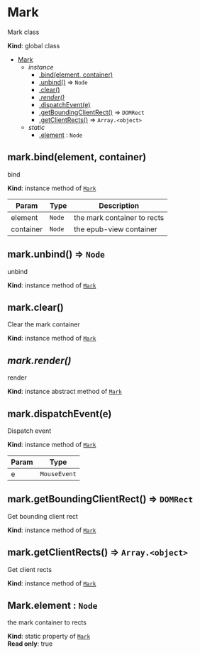 <a name="Mark"></a>

# Mark
Mark class

**Kind**: global class  

* [Mark](#Mark)
    * _instance_
        * [.bind(element, container)](#Mark+bind)
        * [.unbind()](#Mark+unbind) ⇒ <code>Node</code>
        * [.clear()](#Mark+clear)
        * *[.render()](#Mark+render)*
        * [.dispatchEvent(e)](#Mark+dispatchEvent)
        * [.getBoundingClientRect()](#Mark+getBoundingClientRect) ⇒ <code>DOMRect</code>
        * [.getClientRects()](#Mark+getClientRects) ⇒ <code>Array.&lt;object&gt;</code>
    * _static_
        * [.element](#Mark.element) : <code>Node</code>

<a name="Mark+bind"></a>

## mark.bind(element, container)
bind

**Kind**: instance method of [<code>Mark</code>](#Mark)  

| Param | Type | Description |
| --- | --- | --- |
| element | <code>Node</code> | the mark container to rects |
| container | <code>Node</code> | the epub-view container |

<a name="Mark+unbind"></a>

## mark.unbind() ⇒ <code>Node</code>
unbind

**Kind**: instance method of [<code>Mark</code>](#Mark)  
<a name="Mark+clear"></a>

## mark.clear()
Clear the mark container

**Kind**: instance method of [<code>Mark</code>](#Mark)  
<a name="Mark+render"></a>

## *mark.render()*
render

**Kind**: instance abstract method of [<code>Mark</code>](#Mark)  
<a name="Mark+dispatchEvent"></a>

## mark.dispatchEvent(e)
Dispatch event

**Kind**: instance method of [<code>Mark</code>](#Mark)  

| Param | Type |
| --- | --- |
| e | <code>MouseEvent</code> | 

<a name="Mark+getBoundingClientRect"></a>

## mark.getBoundingClientRect() ⇒ <code>DOMRect</code>
Get bounding client rect

**Kind**: instance method of [<code>Mark</code>](#Mark)  
<a name="Mark+getClientRects"></a>

## mark.getClientRects() ⇒ <code>Array.&lt;object&gt;</code>
Get client rects

**Kind**: instance method of [<code>Mark</code>](#Mark)  
<a name="Mark.element"></a>

## Mark.element : <code>Node</code>
the mark container to rects

**Kind**: static property of [<code>Mark</code>](#Mark)  
**Read only**: true  
